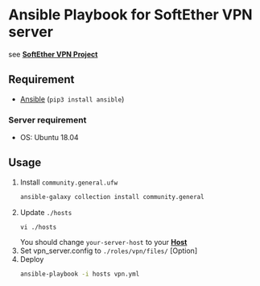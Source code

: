 # Ansible Playbook for SoftEther VPN server

see **[SoftEther VPN Project](https://www.softether.org)**


## Requirement

- [Ansible](https://www.ansible.com) (`pip3 install ansible`)


### Server requirement

- OS: Ubuntu 18.04


## Usage

1. Install `community.general.ufw`
    ```sh
    ansible-galaxy collection install community.general
    ```
1. Update `./hosts`
    ```
    vi ./hosts
    ```
    You should change `your-server-host` to your **[Host](http://man7.org/linux/man-pages/man5/ssh_config.5.html)**
1. Set vpn_server.config to `./roles/vpn/files/` [Option]
1. Deploy
    ```sh
    ansible-playbook -i hosts vpn.yml
    ```
